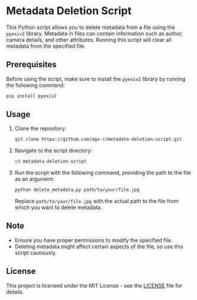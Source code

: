 # Metadata Deletion Script

This Python script allows you to delete metadata from a file using the `pyexiv2` library. Metadata in files can contain information such as author, camera details, and other attributes. Running this script will clear all metadata from the specified file.

## Prerequisites

Before using the script, make sure to install the `pyexiv2` library by running the following command:

```bash
pip install pyexiv2
```

## Usage

1. Clone the repository:

   ```bash
   git clone https://github.com/agx-r/metadata-deletion-script.git
   ```

2. Navigate to the script directory:

   ```bash
   cd metadata-deletion-script
   ```

3. Run the script with the following command, providing the path to the file as an argument:

   ```bash
   python delete_metadata.py path/to/your/file.jpg
   ```

   Replace `path/to/your/file.jpg` with the actual path to the file from which you want to delete metadata.

## Note

- Ensure you have proper permissions to modify the specified file.
- Deleting metadata might affect certain aspects of the file, so use this script cautiously.

## License

This project is licensed under the MIT License - see the [LICENSE](LICENSE) file for details.
